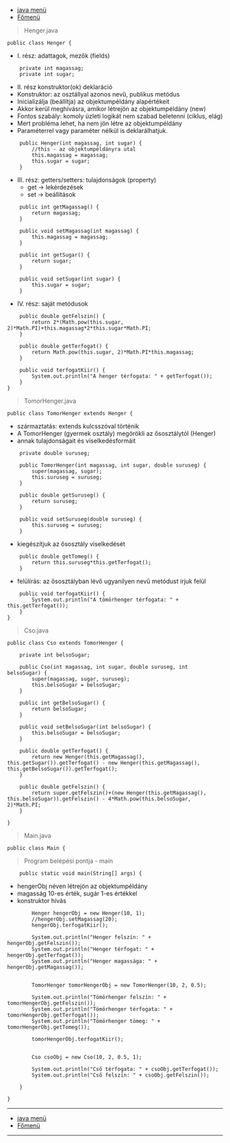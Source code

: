 - [java menü](../../java.md)
- [Főmenü](../../../README.md)

> Henger.java

```
public class Henger {
```

- I. rész: adattagok, mezők (fields)

```
	private int magassag;
	private int sugar;
```

- II. rész konstruktor(ok) deklaráció
- Konstruktor: az osztállyal azonos nevű, publikus metódus 
- Inicializálja (beállítja) az objektumpéldány alapértékeit
- Akkor kerül meghívásra, amikor létrejön az objektumpéldány (new)
- Fontos szabály: komoly üzleti logikát nem szabad beletenni (ciklus, elág)
- Mert probléma lehet, ha nem jön létre az objektumpéldány 
- Paraméterrel vagy paraméter nélkül is deklarálhatjuk.

```
	public Henger(int magassag, int sugar) {
		//this - az objektumpéldányra utal
		this.magassag = magassag;
		this.sugar = sugar;
	}
```

- III. rész: getters/setters: tulajdonságok (property)
   - get -> lekérdezések
   - set -> beállítások

```
	public int getMagassag() {
		return magassag;
	}

	public void setMagassag(int magassag) {
		this.magassag = magassag;
	}

	public int getSugar() {
		return sugar;
	}

	public void setSugar(int sugar) {
		this.sugar = sugar;
	}
```

- IV. rész: saját metódusok

```
	public double getFelszin() {
		return 2*(Math.pow(this.sugar, 2)*Math.PI)+this.magassag*2*this.sugar*Math.PI;
	}
	
	public double getTerfogat() {
		return Math.pow(this.sugar, 2)*Math.PI*this.magassag;
	}
	
	public void terfogatKiir() {
		System.out.println("A henger térfogata: " + getTerfogat());
	}
}
```

> TomorHenger.java

```
public class TomorHenger extends Henger {
```

- származtatás: extends kulcsszóval történik
- A TomorHenger (gyermek osztály) megörökli az ősosztálytól (Henger)
- annak tulajdonságait és viselkedésformáit

```
	private double suruseg;

	public TomorHenger(int magassag, int sugar, double suruseg) {
		super(magassag, sugar);
		this.suruseg = suruseg;
	}

	public double getSuruseg() {
		return suruseg;
	}

	public void setSuruseg(double suruseg) {
		this.suruseg = suruseg;
	}
```

- kiegészítjuk az ősosztály viselkedését

```
	public double getTomeg() {
		return this.suruseg*this.getTerfogat();
	}
```

- felülírás: az ősosztályban lévő ugyanilyen nevű metódust írjuk felül

```
	public void terfogatKiir() {
		System.out.println("A tömörhenger térfogata: " + this.getTerfogat());
	}
}
```

> Cso.java

```
public class Cso extends TomorHenger {

	private int belsoSugar;

	public Cso(int magassag, int sugar, double suruseg, int belsoSugar) {
		super(magassag, sugar, suruseg);
		this.belsoSugar = belsoSugar;
	}

	public int getBelsoSugar() {
		return belsoSugar;
	}

	public void setBelsoSugar(int belsoSugar) {
		this.belsoSugar = belsoSugar;
	}

	public double getTerfogat() {
		return new Henger(this.getMagassag(), this.getSugar()).getTerfogat() - new Henger(this.getMagassag(), this.getBelsoSugar()).getTerfogat();
	}

	public double getFelszin() {
		return super.getFelszin()+(new Henger(this.getMagassag(), this.belsoSugar)).getFelszin() - 4*Math.pow(this.belsoSugar, 2)*Math.PI;
	}

}
```

> Main.java

```
public class Main {
```

> Program belépési pontja - main

```
	public static void main(String[] args) {
```

- hengerObj néven létrejön az objektumpéldány
- magasság 10-es érték, sugár 1-es értékkel
- konstruktor hívás

```
		Henger hengerObj = new Henger(10, 1);
		//hengerObj.setMagassag(20);
		hengerObj.terfogatKiir();

		System.out.println("Henger felszín: " + hengerObj.getFelszin());
		System.out.println("Henger térfogat: " + hengerObj.getTerfogat());
		System.out.println("Henger magassága: " + hengerObj.getMagassag());


		TomorHenger tomorHengerObj = new TomorHenger(10, 2, 0.5);

		System.out.println("Tömörhenger felszín: " + tomorHengerObj.getFelszin());
		System.out.println("Tömörhenger térfogata: " + tomorHengerObj.getTerfogat());
		System.out.println("Tömörhenger tömeg: " + tomorHengerObj.getTomeg());

		tomorHengerObj.terfogatKiir();


		Cso csoObj = new Cso(10, 2, 0.5, 1);

		System.out.println("Cső térfogata: " + csoObj.getTerfogat());
		System.out.println("Cső felszín: " + csoObj.getFelszin());
		
	}

}
```

---

- [java menü](../../java.md)
- [Főmenü](../../../README.md)

---
